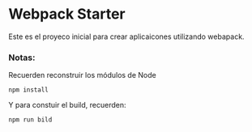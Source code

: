 # Webpack Starter

Este es el proyeco inicial para crear aplicaicones utilizando webapack.

### Notas: 
Recuerden reconstruir los módulos de Node
```
npm install
```

Y para constuir el build, recuerden:
```
npm run bild
```